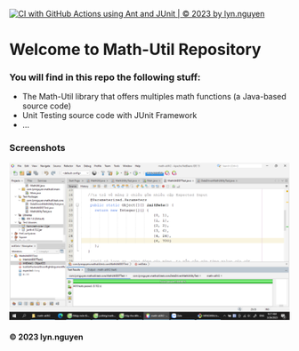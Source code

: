 [![CI with GitHub Actions using Ant and JUnit | © 2023 by lyn.nguyen](https://github.com/jcd4stg/math-utilV2/actions/workflows/ci-junit.yml/badge.svg)](https://github.com/jcd4stg/math-utilV2/actions/workflows/ci-junit.yml)

# Welcome to Math-Util Repository
### You will find in this repo the following stuff:
* The Math-Util library that offers multiples math functions (a Java-based source code)
* Unit Testing source code with JUnit Framework
* ...

### Screenshots
![DDT & TDD with JUnit](https://github.com/jcd4stg/math-utilV2/blob/main/images/DDT%20with%20JUnit.png)

#### © 2023 lyn.nguyen